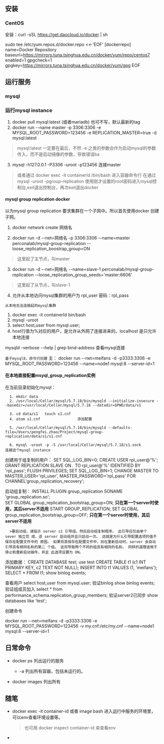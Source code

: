 

## 安装

###  CentOS         
 安装：curl -sSL https://get.daocloud.io/docker | sh


sudo tee /etc/yum.repos.d/docker.repo <<-'EOF'
[dockerrepo]
name=Docker Repository
baseurl=https://mirrors.tuna.tsinghua.edu.cn/docker/yum/repo/centos7
enabled=1
gpgcheck=1
gpgkey=https://mirrors.tuna.tsinghua.edu.cn/docker/yum/gpg
EOF



## 运行服务

### mysql

### 运行mysql instance
1. docker pull mysql:latest (或者mariadb) 也可不写，默认最新的tag
2. docker run --name master -p 3306:3306  -e MYSQL_ROOT_PASSWORD=123456  -e REPLICATION_MASTER=true -d mysql:latest
> mysql:latest 一定要在最后，不然 -e 之类的参数会作为启动mysql的参数传入，而不是启动镜像的参数，导致错误ba

3. mysql -h127.0.0.1 -P3306 -uroot -p123456  连接master
>  或者通过 docker exec -it containerId /bin/bash  进入容器命令行
>  在通过 mysql -uroot -pgroup-replication 使用刚才设置的root密码进入mysql控制台,exit退出控制台，再次exit退出docker      



#### mysql group replication docker

以为mysql group replication 要求集群在一个子网中。所以首先使用docker 创建子网。

1. docker network create 网络名

2. docker run -d --net=网络名 -p 3306:3306 --name=master perconalab/mysql-group-replication --loose_replication_boostrap_group=ON
> 这里起了主节点，叫master

3. docker run -d --net=网络名 --name=slave-1 perconalab/mysql-group-replication --loose_replication_group_seeds='master:6606'
> 这里起了从节点，叫slave-1

4. 允许从本地访问mysql集群的用户为 rpl_user 密码：rpl_pass

`从本地无法连接起的mysql集群`

1. docker exec -it containerId bin/bash
2. mysql -uroot
3. select host,user from mysql.user;
4. host行值为%对应的用户，是允许从外网了连接进来的。localhost 是只允许本地连接

mysqld -verbose --help | grep bind-address 查看mysql连接


`基于mysql8，命令行创建`
主：
      docker run --net=meifans -d -p3333:3306 -e MYSQL_ROOT_PASSWORD=123456  --name=node1 mysql:8 --server-id=1 


#### 在本地直接配置msyql_group_replication实例

在当前目录初始化mysql：

      1. mkdir data
      2. /usr/local/Cellar/mysql/5.7.18/bin/mysqld --initialize-insecure --basedir=/usr/local/Cellar/mysql/5.7.18 --datadir=$PWD/data/s1

      3. cd data/s1   touch s1.cnf
      4. atom s1.cnf                 添加配置

      5. /usr/local/Cellar/mysql/5.7.18/bin/mysqld --defaults-file=/Users/pengfei.zhao/Project/mysql-group-replication/data/s1/s1.cnf

      6. mysql -uroot -p -S /usr/local/Cellar/mysql/5.7.18/s1.sock       连接这个mysql instance

创建用于组复制的用户：
      SET SQL_LOG_BIN=0;
      CREATE USER rpl_user@'%';
      GRANT REPLICATION SLAVE ON *.* TO rpl_user@'%' IDENTIFIED BY 'rpl_pass';
      FLUSH PRIVILEGES;
      SET SQL_LOG_BIN=1;
      CHANGE MASTER TO MASTER_USER='rpl_user', MASTER_PASSWORD='rpl_pass' FOR   CHANNEL'group_replication_recovery';


启动组复制：
      INSTALL PLUGIN group_replication SONAME 'group_replication.so';        
      SET GLOBAL group_replication_bootstrap_group=ON;                      **只在第一个server时使用，其后server不适用**
      START GROUP_REPLICATION;
      SET GLOBAL group_replication_bootstrap_group=OFF;                      **只在第一个server时使用，其后server不适用**

      >要启动组，请指示 server s1 引导组，然后启动组复制程序。 此引导应仅由单个 sever 独立完 成，该 server 启动组并且只启动一次。 这就是为什么引导配置选项的值不保存在配置文件中的 原因。 如果将其保存在配置文件中，则在重新启动时，server 会自动引导具有相同名称的第二 个组。 这将导致两个不同的组具有相同的名称。 同样的道理适用于停止和重新启动插件，并且 此选项设置为 ON。


添加数据：
      CREATE DATABASE test;
      use test
      CREATE TABLE t1 (c1 INT PRIMARY KEY, c2 TEXT NOT NULL);
      INSERT INTO t1 VALUES (1, 'meifans');
      SELECT * FROM t1;
      show binlog events;

查看用户
      select host,user from mysql.user;
验证binlog
      show binlog events;
验证组成员加入
      select * from performance_schema.replication_group_members;
验证server2已同步
      show databases like 'test';


创建命令

docker run --net=meifans -d -p3333:3306 -e MYSQL_ROOT_PASSWORD=123456 -v my.cnf:/etc/my.cnf --name=node1 mysql:8 --server-id=1






## 日常命令

+ docker ps 列出运行的服务
    - -a 列出所有容器，包括未运行的。

+ docker images 列出所有


## 随笔
+ docker exec -it container-id 或者 image bash  进入运行中服务的环境里，可以env查看环境设置等。
  > 也可用 docker inspect container-id 来查看env
+

